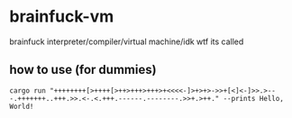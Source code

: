 # brainfuck-vm

brainfuck interpreter/compiler/virtual machine/idk wtf its called

## how to use (for dummies)

```
cargo run "++++++++[>++++[>++>+++>+++>+<<<<-]>+>+>->>+[<]<-]>>.>---.+++++++..+++.>>.<-.<.+++.------.--------.>>+.>++." --prints Hello, World!
```
